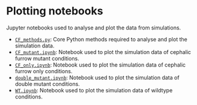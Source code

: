 # Plotting notebooks

Jupyter notebooks used to analyse and plot the data from simulations.

- [`CF_methods.py`](CF_methods.py): Core Python methods required to analyse and plot the simulation data.
- [`CF_mutant.ipynb`](CF_mutant.ipynb): Notebook used to plot the simulation data of cephalic furrow mutant conditions.
- [`CF_only.ipynb`](CF_only.ipynb): Notebook used to plot the simulation data of cephalic furrow only conditions.
- [`double_mutant.ipynb`](double_mutant.ipynb): Notebook used to plot the simulation data of double mutant conditions.
- [`WT.ipynb`](WT.ipynb): Notebook used to plot the simulation data of wildtype conditions.

